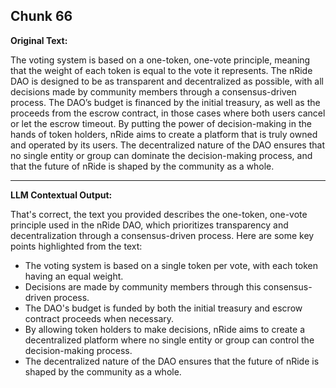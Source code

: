 ## Chunk 66

**Original Text:**

The voting system is based on a one-token, one-vote principle, meaning that the weight
of each token is equal to the vote it represents. The nRide DAO is designed to be as transparent and decentralized as possible, with all decisions made by
community members through a consensus-driven process. The DAO’s budget is financed by the initial treasury, as well as the proceeds from the escrow contract, in those cases where both users cancel or let the escrow timeout. By putting the power of decision-making in the hands of token holders, nRide aims to create a platform that
is truly owned and operated by its users. The decentralized nature of the DAO ensures that no single entity
or group can dominate the decision-making process, and that the future of nRide is shaped by the community as a whole.

---

**LLM Contextual Output:**

That's correct, the text you provided describes the one-token, one-vote principle used in the nRide DAO, which prioritizes transparency and decentralization through a consensus-driven process. Here are some key points highlighted from the text:

- The voting system is based on a single token per vote, with each token having an equal weight.
- Decisions are made by community members through this consensus-driven process.
- The DAO's budget is funded by both the initial treasury and escrow contract proceeds when necessary.
- By allowing token holders to make decisions, nRide aims to create a decentralized platform where no single entity or group can control the decision-making process.
- The decentralized nature of the DAO ensures that the future of nRide is shaped by the community as a whole.
